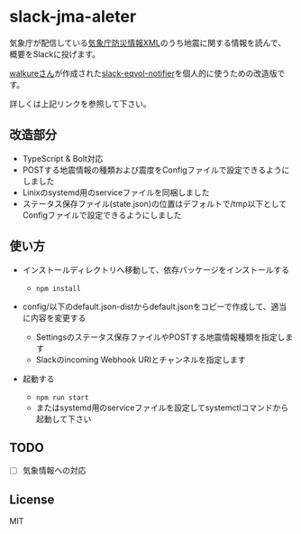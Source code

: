 # slack-jma-aleter

気象庁が配信している[気象庁防災情報XML](http://xml.kishou.go.jp/)のうち地震に関する情報を読んで、概要をSlackに投げます。

[walkureさん](https://github.com/walkure)が作成された[slack-eqvol-notifier](https://github.com/walkure/slack-eqvol-notifier)を個人的に使うための改造版です。

詳しくは上記リンクを参照して下さい。

## 改造部分

- TypeScript & Bolt対応
- POSTする地震情報の種類および震度をConfigファイルで設定できるようにしました
- Linixのsystemd用のserviceファイルを同梱しました
- ステータス保存ファイル(state.json)の位置はデフォルトで/tmp以下としてConfigファイルで設定できるようにしました

## 使い方

- インストールディレクトリへ移動して、依存パッケージをインストールする

  - ` npm install `

- config/以下のdefault.json-distからdefault.jsonをコピーで作成して、適当に内容を変更する

  - Settingsのステータス保存ファイルやPOSTする地震情報種類を指定します
  - Slackのincoming Webhook URIとチャンネルを指定します

- 起動する

  - ` npm run start `
  - またはsystemd用のserviceファイルを設定してsystemctlコマンドから起動して下さい

## TODO

- [ ] 気象情報への対応

## License

MIT
